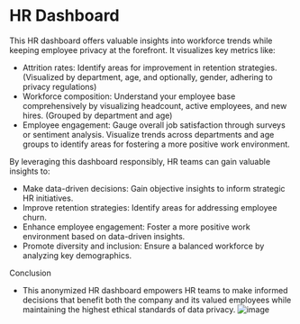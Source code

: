 # HR Dashboard
This HR dashboard offers valuable insights into workforce trends while keeping employee privacy at the forefront. It visualizes key metrics like:

- Attrition rates: Identify areas for improvement in retention strategies. (Visualized by department, age, and optionally, gender, adhering to privacy regulations)
- Workforce composition: Understand your employee base comprehensively by visualizing headcount, active employees, and new hires. (Grouped by department and age)
- Employee engagement: Gauge overall job satisfaction through surveys or sentiment analysis. Visualize trends across departments and age groups to identify areas for fostering a more positive work environment.

By leveraging this dashboard responsibly, HR teams can gain valuable insights to:

- Make data-driven decisions: Gain objective insights to inform strategic HR initiatives.
- Improve retention strategies: Identify areas for addressing employee churn.
- Enhance employee engagement: Foster a more positive work environment based on data-driven insights.
- Promote diversity and inclusion: Ensure a balanced workforce by analyzing key demographics.

Conclusion
- This anonymized HR dashboard empowers HR teams to make informed decisions that benefit both the company and its valued employees while maintaining the highest ethical standards of data privacy.
![image](https://myoctocat.com/assets/images/base-octocat.svg)
